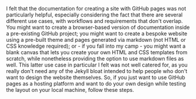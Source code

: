 I felt that the documentation for creating a site with GitHub pages was not particularly helpful, especially considering the fact that there are several different use cases, with workflows and requirements that don't overlap. You might want to create a browser-based version of documentation inside a pre-existing GitHub project; you might want to create a bespoke website using a pre-built theme and pages generated via markdown (not HTML or CSS knowledge required); or - if you fall into my camp - you might want a blank canvas that lets you create your own HTML and CSS templates from scratch, while nonetheless providing the option to use markdown files as well. This latter use case in particular I felt was not well catered for, as you really don't need any of the Jekyll bloat intended to help people who don't want to design the website themselves. So, if you just want to use GitHub pages as a hosting platform and want to do your own design while testing the layout on your local machine, follow these steps.